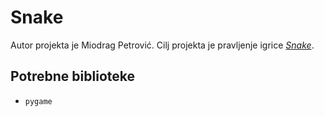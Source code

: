 # Snake
Autor projekta je Miodrag Petrović. Cilj projekta je pravljenje igrice [*Snake*](https://en.wikipedia.org/wiki/Snake_(video_game_genre)).

## Potrebne biblioteke
- `pygame`
